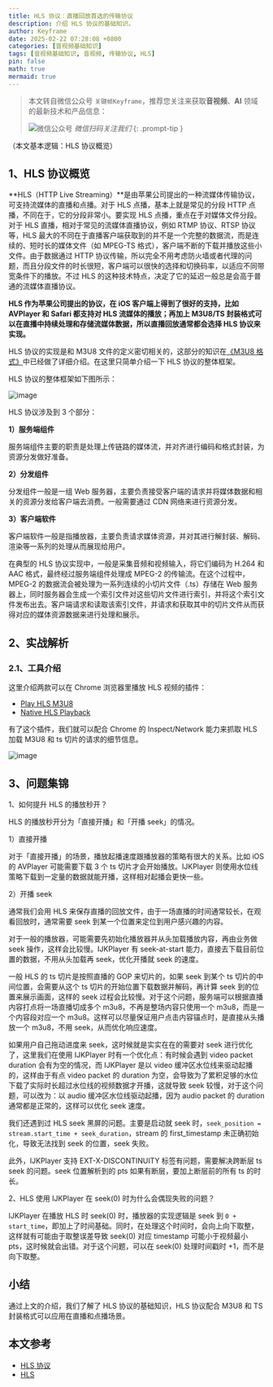 ```yaml
---
title: HLS 协议：直播回放首选的传输协议
description: 介绍 HLS 协议的基础知识。
author: Keyframe
date: 2025-02-22 07:28:08 +0800
categories: [音视频基础知识]
tags: [音视频基础知识, 音视频, 传输协议, HLS]
pin: false
math: true
mermaid: true
---
```


> 本文转自微信公众号 `关键帧Keyframe`，推荐您关注来获取**音视频**、**AI** 领域的最新技术和产品信息：
>
>![微信公众号](assets/img/keyframe-mp.jpg)
_微信扫码关注我们_
{: .prompt-tip }


（本文基本逻辑：HLS 协议概览）


## 1、HLS 协议概览


**HLS（HTTP Live Streaming）**是由苹果公司提出的一种流媒体传输协议，可支持流媒体的直播和点播。对于 HLS 点播，基本上就是常见的分段 HTTP 点播，不同在于，它的分段非常小。要实现 HLS 点播，重点在于对媒体文件分段。对于 HLS 直播，相对于常见的流媒体直播协议，例如 RTMP 协议、RTSP 协议等，HLS 最大的不同在于直播客户端获取到的并不是一个完整的数据流，而是连续的、短时长的媒体文件（如 MPEG-TS 格式），客户端不断的下载并播放这些小文件。由于数据通过 HTTP 协议传输，所以完全不用考虑防火墙或者代理的问题，而且分段文件的时长很短，客户端可以很快的选择和切换码率，以适应不同带宽条件下的播放。不过 HLS 的这种技术特点，决定了它的延迟一般总是会高于普通的流媒体直播协议。

**HLS 作为苹果公司提出的协议，在 iOS 客户端上得到了很好的支持，比如 AVPlayer 和 Safari 都支持对 HLS 流媒体的播放；再加上 M3U8/TS 封装格式可以在直播中持续处理和存储流媒体数据，所以直播回放通常都会选择 HLS 协议来实现。**

HLS 协议的实现是和 M3U8 文件的定义密切相关的，这部分的知识在[《M3U8 格式》](https://mp.weixin.qq.com/s/tCWED5zSMMYF6TTlRyljdA)中已经做了详细介绍。在这里只简单介绍一下 HLS 协议的整体框架。

HLS 协议的整体框架如下图所示：

![image](assets/resource/av-protocol-hls-1.png)

HLS 协议涉及到 3 个部分：

**1）服务端组件**

服务端组件主要的职责是处理上传链路的媒体流，并对齐进行编码和格式封装，为资源分发做好准备。


**2）分发组件**


分发组件一般是一组 Web 服务器，主要负责接受客户端的请求并将媒体数据和相关的资源分发给客户端去消费。一般需要通过 CDN 网络来进行资源分发。


**3）客户端软件**

客户端软件一般是指播放器，主要负责请求媒体资源，并对其进行解封装、解码、渲染等一系列的处理从而展现给用户。

在典型的 HLS 协议实现中，一般是采集音频和视频输入，将它们编码为 H.264 和 AAC 格式，最终经过服务端组件处理成 MPEG-2 的传输流。在这个过程中，MPEG-2 的数据流会被处理为一系列连续的小切片文件（.ts）存储在 Web 服务器上，同时服务器会生成一个索引文件对这些切片文件进行索引，并将这个索引文件发布出去。客户端请求和读取该索引文件，并请求和获取其中的切片文件从而获得对应的媒体资源数据来进行处理和展示。




## 2、实战解析

### 2.1、工具介绍

这里介绍两款可以在 Chrome 浏览器里播放 HLS 视频的插件：

- [Play HLS M3U8](https://www.extfans.com/productivity/ckblfoghkjhaclegefojbgllenffajdc/)
- [Native HLS Playback](https://www.extfans.com/productivity/emnphkkblegpebimobpbekeedfgemhof)

有了这个插件，我们就可以配合 Chrome 的 Inspect/Network 能力来抓取 HLS 加载 M3U8 和 ts 切片的请求的细节信息。

![image](assets/resource/av-protocol-hls-2.png)


## 3、问题集锦

1、如何提升 HLS 的播放秒开？

HLS 的播放秒开分为「直接开播」和「开播 seek」的情况。

1）直接开播

对于「直接开播」的场景，播放起播速度跟播放器的策略有很大的关系。比如 iOS 的 AVPlayer 可能需要下载 3 个 ts 切片才会开始播放。IJKPlayer 则使用水位线策略下载到一定量的数据就能开播，这样相对起播会更快一些。

2）开播 seek

通常我们会用 HLS 来保存直播的回放文件，由于一场直播的时间通常较长，在观看回放时，通常需要 seek 到某一个位置来定位到用户感兴趣的内容。

对于一般的播放器，可能需要先初始化播放器并从头加载播放内容，再由业务做 seek 操作，这样会比较慢。IJKPlayer 有 seek-at-start 能力，直接去下载目前位置的数据，不用从头加载再 seek，优化开播就 seek 的速度。

一般 HLS 的 ts 切片是按照直播的 GOP 来切片的，如果 seek 到某个 ts 切片的中间位置，会需要从这个 ts 切片的开始位置下载数据并解码，再计算 seek 到的位置来展示画面，这样的 seek 过程会比较慢。对于这个问题，服务端可以根据直播内容打点将一场直播切成多个 m3u8，不再是整场内容只使用一个 m3u8，而是一个内容段对应一个 m3u8。这样可以尽量保证用户点击内容锚点时，是直接从头播放一个 m3u8，不用 seek，从而优化响应速度。

如果用户自己拖动进度来 seek，这时候就是实实在在的需要对 seek 进行优化了，这里我们在使用 IJKPlayer 时有一个优化点：有时候会遇到 video packet duration 会有为空的情况，而 IJKPlayer 是以 video 缓冲区水位线来驱动起播的，这样由于有点 video packet 的 duration 为空，会导致为了累积足够的水位下载了实际时长超过水位线的视频数据才开播，这就导致 seek 较慢，对于这个问题，可以改为：以 audio 缓冲区水位线驱动起播，因为 audio packet 的 duration 通常都是正常的，这样可以优化 seek 速度。


我们还遇到过 HLS seek 黑屏的问题。主要是启动就 seek 时，`seek_position = stream.start_time + seek_duration`，stream 的 first_timestamp 未正确初始化，导致无法找到 seek 的位置，seek 失败。

此外，IJKPlayer 支持 EXT-X-DISCONTINUITY 标签有问题，需要解决跨断层 ts seek 的问题。seek 位置解析到的 pts 如果有断层，要加上断层前的所有 ts 的时长。


2、HLS 使用 IJKPlayer 在 seek(0) 时为什么会偶现失败的问题？

IJKPlayer 在播放 HLS 时 seek(0) 时，播放器的实现逻辑是 seek 到 `0 + start_time`，即加上了时间基础。同时，在处理这个时间时，会向上向下取整，这样就有可能由于取整误差导致 seek(0) 对应 timestamp 可能小于视频最小 pts，这时候就会出错。对于这个问题，可以在 seek(0) 处理时间戳时 +1，而不是向下取整。


## 小结


通过上文的介绍，我们了解了 HLS 协议的基础知识，HLS 协议配合 M3U8 和 TS 封装格式可以应用在直播和点播场景。




## 本文参考

- [HLS 协议](https://developer.apple.com/streaming/)
- [HLS](https://datatracker.ietf.org/doc/html/draft-pantos-http-live-streaming-23)





